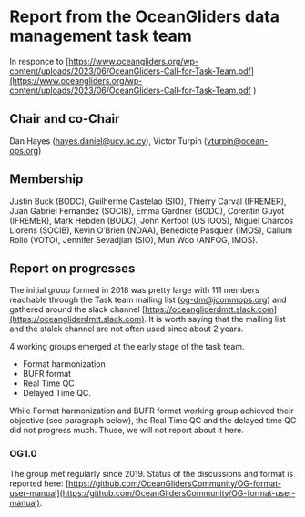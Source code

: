 # Report from the OceanGliders data management task team
In responce to [https://www.oceangliders.org/wp-content/uploads/2023/06/OceanGliders-Call-for-Task-Team.pdf](https://www.oceangliders.org/wp-content/uploads/2023/06/OceanGliders-Call-for-Task-Team.pdf )

## Chair and co-Chair
Dan Hayes (hayes.daniel@ucy.ac.cy), Victor Turpin (vturpin@ocean-ops.org)

## Membership
Justin Buck (BODC), Guilherme Castelao (SIO), Thierry Carval (IFREMER), Juan Gabriel Fernandez (SOCIB), Emma Gardner (BODC), Corentin Guyot (IFREMER), Mark Hebden (BODC), John Kerfoot (US IOOS), Miguel Charcos Llorens (SOCIB), Kevin O’Brien (NOAA), Benedicte Pasqueir (IMOS), Callum Rollo (VOTO), Jennifer Sevadjian (SIO), Mun Woo (ANFOG, IMOS).

## Report on progresses
The initial group formed in 2018 was pretty large with 111 members reachable through the Task team mailing list (og-dm@jcommops.org) and gathered around the slack channel [https://oceangliderdmtt.slack.com](https://oceangliderdmtt.slack.com).
It is worth saying that the mailing list and the stalck channel are not often used since about 2 years.

4 working groups emerged at the early stage of the task team.
* Format harmonization
* BUFR format
* Real Time QC
* Delayed Time QC. 

While Format harmonization and BUFR format working group achieved their objective (see paragraph below), the Real Time QC and the delayed time QC did not progress much. Thuse, we will not report about it here.

### OG1.0
The group met regularly since 2019. Status of the discussions and format is reported here: [https://github.com/OceanGlidersCommunity/OG-format-user-manual](https://github.com/OceanGlidersCommunity/OG-format-user-manual).


